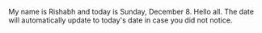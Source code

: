 My name is Rishabh and today is Sunday, December 8. Hello all. The date will automatically update to today's date in case you did not notice.
